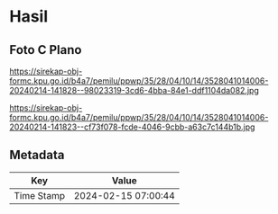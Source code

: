 # Hasil

## Foto C Plano

https://sirekap-obj-formc.kpu.go.id/b4a7/pemilu/ppwp/35/28/04/10/14/3528041014006-20240214-141828--98023319-3cd6-4bba-84e1-ddf1104da082.jpg

https://sirekap-obj-formc.kpu.go.id/b4a7/pemilu/ppwp/35/28/04/10/14/3528041014006-20240214-141823--cf73f078-fcde-4046-9cbb-a63c7c144b1b.jpg


## Metadata

| Key        | Value               |
| ---------- | ------------------- |
| Time Stamp | 2024-02-15 07:00:44 |



